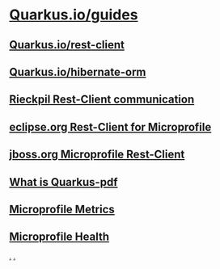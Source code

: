 # [Quarkus.io/guides](https://quarkus.io/guides)
## [Quarkus.io/rest-client](https://quarkus.io/guides/rest-client)
## [Quarkus.io/hibernate-orm](https://quarkus.io/guides/hibernate-orm#hibernate-configuration-properties)
## [Rieckpil Rest-Client communication](https://rieckpil.de/howto-microprofile-rest-client-for-restful-communication/)
## [eclipse.org Rest-Client for Microprofile](https://download.eclipse.org/microprofile/microprofile-rest-client-1.3/microprofile-rest-client-1.3.html#clientexamples)
## [jboss.org Microprofile Rest-Client](https://docs.jboss.org/resteasy/docs/3.6.2.Final/userguide/html/MicroProfile_Rest_Client.html)
## [What is Quarkus-pdf](https://edufs.edu.htl-leonding.ac.at/moodle/pluginfile.php/127329/mod_resource/content/0/12525138-dzone-refcard320-quarkus.pdf)
## [Microprofile Metrics](https://quarkus.io/guides/microprofile-metrics)
## [Microprofile Health](https://quarkus.io/guides/microprofile-health)
[.](https://github.com/Maxwahl/jeopardized)
[.](https://github.com/1920-5bhif-nvs/02-microservices-individual-tasks-leonkuchinka)

